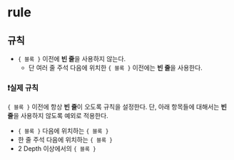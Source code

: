 # rule

## 규칙

- `{ 블록 }` 이전에 **빈 줄**을 사용하지 않는다.
  - 단 여러 줄 주석 다음에 위치한 `{ 블록 }` 이전에는 **빈 줄**을 사용한다.

### ❗️실제 규칙

`{ 블록 }` 이전에 항상 **빈 줄**이 오도록 규칙을 설정한다. 단, 아래 항목들에 대해서는 **빈 줄**을 사용하지 않도록 예외로 적용한다.

- `{ 블록 }` 다음에 위치하는 `{ 블록 }`
- 한 줄 주석 다음에 위치하는 `{ 블록 }`
- 2 Depth 이상에서의 `{ 블록 }`
